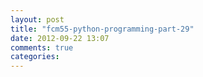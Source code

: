 ```yaml
---
layout: post
title: "fcm55-python-programming-part-29"
date: 2012-09-22 13:07
comments: true
categories: 
---
```

